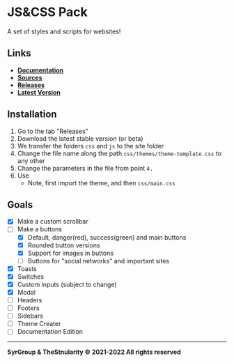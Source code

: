 # JS&CSS Pack
A set of styles and scripts for websites!

## Links
- **[Documentation](https://github.com/TheStngularity/JSAndCSSPack/wiki)**
- **[Sources](https://github.com/TheStngularity/JSAndCSSPack/tree/main/)**
- **[Releases](https://github.com/TheStngularity/JSAndCSSPack/releases)**
- **[Latest Version](https://github.com/TheStngularity/JSAndCSSPack/releases/tag/v0.0.1b2)**

## Installation
1. Go to the tab "Releases"
2. Download the latest stable version (or beta)
3. We transfer the folders `css` and `js` to the site folder
4. Change the file name along the path `css/themes/theme-template.css` to any other
5. Change the parameters in the file from point `4.`
6. Use
   - Note, first import the theme, and then `css/main.css`

## Goals
- [x] Make a custom scrollbar
- [ ] Make a buttons
     * [x] Default, danger(red), success(green) and main buttons
     * [x] Rounded button versions
     * [x] Support for images in buttons
     * [ ] Buttons for "social networks" and important sites
- [x] Toasts
- [x] Switches
- [x] Custom inputs (subject to change)
- [x] Modal
- [ ] Headers
- [ ] Footers
- [ ] Sidebars
- [ ] Theme Creater
- [ ] Documentation Edition
---
**SyrGroup & TheStnularity © 2021-2022 All rights reserved**
